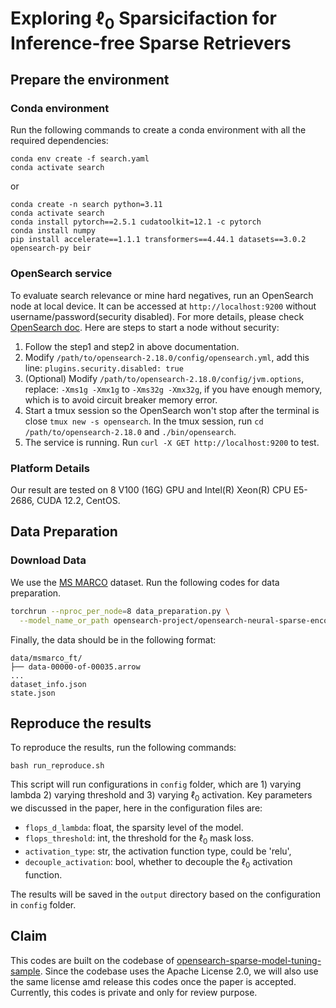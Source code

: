 # Exploring $\ell_0$ Sparsicifaction for Inference-free Sparse Retrievers

## Prepare the environment

### Conda environment
Run the following commands to create a conda environment with all the required dependencies:
```
conda env create -f search.yaml
conda activate search
```
or
```
conda create -n search python=3.11
conda activate search
conda install pytorch==2.5.1 cudatoolkit=12.1 -c pytorch
conda install numpy
pip install accelerate==1.1.1 transformers==4.44.1 datasets==3.0.2 opensearch-py beir
```

### OpenSearch service
To evaluate search relevance or mine hard negatives, run an OpenSearch node at local device. It can be accessed at `http://localhost:9200` without username/password(security disabled). For more details, please check [OpenSearch doc](https://opensearch.org/docs/latest/install-and-configure/install-opensearch/tar/). Here are steps to start a node without security:
1. Follow the step1 and step2 in above documentation.
2. Modify `/path/to/opensearch-2.18.0/config/opensearch.yml`, add this line: `plugins.security.disabled: true`
4. (Optional) Modify `/path/to/opensearch-2.18.0/config/jvm.options`, replace: `-Xms1g -Xmx1g` to `-Xms32g -Xmx32g`, if you have enough memory, which is to avoid circuit breaker memory error.
5. Start a tmux session so the OpenSearch won't stop after the terminal is close `tmux new -s opensearch`. In the tmux session, run `cd /path/to/opensearch-2.18.0` and `./bin/opensearch`.
6. The service is running. Run `curl -X GET http://localhost:9200` to test.

### Platform Details
Our result are tested on 8 V100 (16G) GPU and Intel(R) Xeon(R) CPU E5-2686, CUDA 12.2, CentOS.

## Data Preparation

### Download Data
We use the [MS MARCO](https://microsoft.github.io/msmarco/) dataset. Run the following codes for data preparation. 

<!-- Following the previous work, we use the one [sparse](https://huggingface.co/opensearch-project/opensearch-neural-sparse-encoding-v1), one [dense](https://huggingface.co/Alibaba-NLP/gte-large-en-v1.5) and two cross-encoder model [1](https://huggingface.co/castorini/monot5-3b-msmarco-10k), [2](https://huggingface.co/cross-encoder/ms-marco-MiniLM-L-12-v2) to generate scores on the msmarco dataset. To be specific, for a query, opensearch serives will return the top 100 documents and the model will calculate the query-doc pair score for each query. Each model's output scores will be normalized across batch (50, which means 50*100=5000 query-doc pairs) and take averaged across model to get the final score for each query-dic pair. -->

```bash
torchrun --nproc_per_node=8 data_preparation.py \
  --model_name_or_path opensearch-project/opensearch-neural-sparse-encoding-doc-v2-distill
```

Finally, the data should be in the following format:
```
data/msmarco_ft/
├── data-00000-of-00035.arrow
...
dataset_info.json
state.json
```

## Reproduce the results
To reproduce the results, run the following commands:
```
bash run_reproduce.sh
```
This script will run configurations in `config` folder, which are 1) varying lambda 2) varying threshold and 3) varying $\ell_0$ activation. Key parameters we discussed in the paper, here in the configuration files are:

- `flops_d_lambda`: float, the sparsity level of the model.
- `flops_threshold`: int, the threshold for the $\ell_0$ mask loss.
- `activation_type`: str, the activation function type, could be 'relu', 
- `decouple_activation`: bool, whether to decouple the $\ell_0$ activation function.

The results will be saved in the `output` directory based on the configuration in `config` folder.    


## Claim
This codes are built on the codebase of [opensearch-sparse-model-tuning-sample](https://github.com/zhichao-aws/opensearch-sparse-model-tuning-sample). Since the codebase uses the Apache License 2.0, we will also use the same license amd release this codes once the paper is accepted. Currently, this codes is private and only for review purpose.

